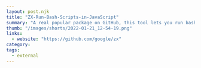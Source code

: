 ```yaml
---
layout: post.njk
title: "ZX-Run-Bash-Scripts-in-JavaScript"
summary: "A real popular package on GitHub, this tool lets you run bash scripts from javascript with top level await functionality. Be real careful with this, running shell commands could be hazardous to your health, you might be replaced by a small shell script."
thumb: "/images/shorts/2022-01-21_12-54-19.png"
links:
  - website: "https://github.com/google/zx"
category:
tags:
  - external
---
```


